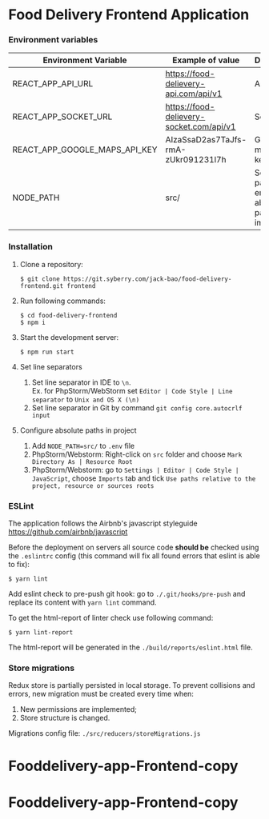 # Food Delivery Frontend Application

### Environment variables

| Environment Variable                | Example of value                                       | Description                                            |
| ----------------------------------- | ------------------------------------------------------ | ------------------------------------------------------ |
| REACT_APP_API_URL                   | https://food-delievery-api.com/api/v1                  | API Url                                                |
| REACT_APP_SOCKET_URL                | https://food-delievery-socket.com/api/v1               | Socket Url                                             |
| REACT_APP_GOOGLE_MAPS_API_KEY       | AIzaSsaD2as7TaJfs-rmA-zUkr091231l7h                    | Google maps API key                                    |
| NODE_PATH                           | src/                                                   | Source root path to enable absolute paths in imports   |


### Installation

1. Clone a repository: 

   ```
   $ git clone https://git.syberry.com/jack-bao/food-delivery-frontend.git frontend
   ```

2. Run following commands:

   ```
   $ cd food-delivery-frontend
   $ npm i
   ```

3. Start the development server: 

   ```
   $ npm run start
   ```
   
4. Set line separators
   1. Set line separator in IDE to `\n`.<br>
      Ex. for PhpStorm/WebStorm set `Editor | Code Style | Line separator` to `Unix and OS X (\n)`
   2. Set line separator in Git by command `git config core.autocrlf input`
   
5. Configure absolute paths in project
   1. Add `NODE_PATH=src/` to `.env` file
   2. PhpStorm/Webstorm: Right-click on `src` folder and choose `Mark Directory As | Resource Root`
   3. PhpStorm/Webstorm: go to `Settings | Editor | Code Style | JavaScript`, choose `Imports` tab and tick `Use paths relative to the project, resource or sources roots`

### ESLint

The application follows the Airbnb's javascript styleguide https://github.com/airbnb/javascript

Before the deployment on servers all source code **should be** checked using the `.eslintrc` config (this command will fix all found errors that eslint is able to fix):

```
$ yarn lint
```

Add eslint check to pre-push git hook: go to `./.git/hooks/pre-push` and replace its content with `yarn lint` command.

To get the html-report of linter check use following command:

```
$ yarn lint-report
```

The html-report will be generated in the `./build/reports/eslint.html` file.

### Store migrations

Redux store is partially persisted in local storage. To prevent collisions and errors, new migration must be created every time when:
1. New permissions are implemented;
2. Store structure is changed.

Migrations config file: `./src/reducers/storeMigrations.js`
# Fooddelivery-app-Frontend-copy
# Fooddelivery-app-Frontend-copy
